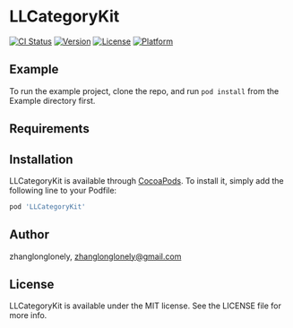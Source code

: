 # LLCategoryKit

[![CI Status](https://img.shields.io/travis/zhanglonglonely/LLCategoryKit.svg?style=flat)](https://travis-ci.org/zhanglonglonely/LLCategoryKit)
[![Version](https://img.shields.io/cocoapods/v/LLCategoryKit.svg?style=flat)](https://cocoapods.org/pods/LLCategoryKit)
[![License](https://img.shields.io/cocoapods/l/LLCategoryKit.svg?style=flat)](https://cocoapods.org/pods/LLCategoryKit)
[![Platform](https://img.shields.io/cocoapods/p/LLCategoryKit.svg?style=flat)](https://cocoapods.org/pods/LLCategoryKit)

## Example

To run the example project, clone the repo, and run `pod install` from the Example directory first.

## Requirements

## Installation

LLCategoryKit is available through [CocoaPods](https://cocoapods.org). To install
it, simply add the following line to your Podfile:

```ruby
pod 'LLCategoryKit'
```

## Author

zhanglonglonely, zhanglonglonely@gmail.com

## License

LLCategoryKit is available under the MIT license. See the LICENSE file for more info.
